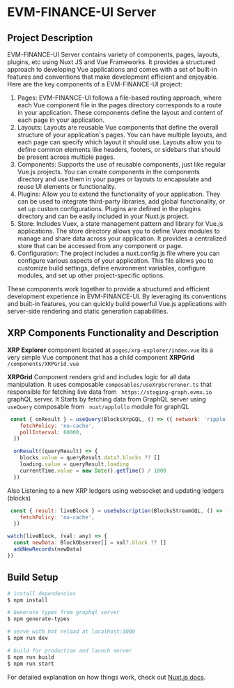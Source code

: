 # EVM-FINANCE-UI Server

## Project Description
EVM-FINANCE-UI Server contains variety of components, pages, layouts, plugins, etc using Nuxt JS and Vue Frameworks.
It provides a structured approach to developing Vue applications and comes with a set of built-in features and conventions that make development efficient and enjoyable. 
Here are the key components of a EVM-FINANCE-UI  project:
1. Pages: EVM-FINANCE-UI  follows a file-based routing approach, where each Vue component file in the pages directory corresponds to a route in your application. These components define the layout and content of each page in your application.
2. Layouts: Layouts are reusable Vue components that define the overall structure of your application's pages. You can have multiple layouts, and each page can specify which layout it should use. Layouts allow you to define common elements like headers, footers, or sidebars that should be present across multiple pages.
3. Components: Supports the use of reusable components, just like regular Vue.js projects. You can create components in the components directory and use them in your pages or layouts to encapsulate and reuse UI elements or functionality.
4. Plugins: Allow you to extend the functionality of your application. They can be used to integrate third-party libraries, add global functionality, or set up custom configurations. Plugins are defined in the plugins directory and can be easily included in your Nuxt.js project.
5. Store: Includes Vuex, a state management pattern and library for Vue.js applications. The store directory allows you to define Vuex modules to manage and share data across your application. It provides a centralized store that can be accessed from any component or page.
6. Configuration: The project includes a nuxt.config.js file where you can configure various aspects of your application. This file allows you to customize build settings, define environment variables, configure modules, and set up other project-specific options.

These components work together to provide a structured and efficient development experience in EVM-FINANCE-UI. By leveraging its conventions and built-in features, you can quickly build powerful Vue.js applications with server-side rendering and static generation capabilities.

## XRP Components Functionality and Description

**XRP Explorer** component located at ```pages/xrp-explorer/index.vue``` its a very simple Vue component that has a child component **XRPGrid**  ```/components/XRPGrid.vue```

**XRPGrid** Component renders grid and includes logic for all data manipulation. It uses composable ```composables/useXrpScrerener.ts```  that responsible  for fetching live data from  ``` https://staging-graph.evmx.io``` graphQL server.
It Starts by fetching data from GraphQL server using ```useQuery``` composable from ``` nuxt/applollo``` module for graphQL

``` javascript
 const { onResult } = useQuery(BlocksXrpGQL, () => ({ network: 'ripple' }), {
    fetchPolicy: 'no-cache',
    pollInterval: 60000,
  })

  onResult((queryResult) => {
    blocks.value = queryResult.data?.blocks ?? []
    loading.value = queryResult.loading
    currentTime.value = new Date().getTime() / 1000
  })

```
Also Listening to a new XRP ledgers using websocket and updating ledgers (blocks)

```javascript
 const { result: liveBlock } = useSubscription(BlocksStreamGQL, () => ({ network: 'ripple' }), {
    fetchPolicy: 'no-cache',
  })

watch(liveBlock, (val: any) => {
  const newData: BlockObserver[] = val?.block ?? []
  addNewRecords(newData)
})

```

## Build Setup

```bash
# install dependencies
$ npm install

# Generate types from graphql server
$ npm generate-types

# serve with hot reload at localhost:3000
$ npm run dev

# build for production and launch server
$ npm run build
$ npm run start
```

For detailed explanation on how things work, check out [Nuxt.js docs](https://nuxtjs.org).
